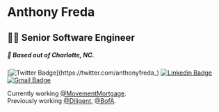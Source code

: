 # Anthony Freda
## 👨‍💻 Senior Software Engineer
##### 📍 Based out of Charlotte, NC.

[![Twitter Badge](https://img.shields.io/badge/-@anthonyfreda_-1ca0f1?style=flat-square&labelColor=1ca0f1&logo=twitter&logoColor=white&link=https://twitter.com/anthonyfreda_)](https://twitter.com/anthonyfreda_)
[![Linkedin Badge](https://img.shields.io/badge/-antfreda323-blue?style=flat-square&logo=Linkedin&logoColor=white&link=https://www.linkedin.com/in/antfreda323/)](https://www.linkedin.com/in/antfreda323/)
[![Gmail Badge](https://img.shields.io/badge/-anthonyfreda323@gmail.com-c14438?style=flat-square&logo=Gmail&logoColor=white&link=mailto:anthonyfreda323@gmail.com)](mailto:anthonyfreda323@gmail.com)

Currently working [@MovementMortgage](https://movement.com/). \
Previously working [@Diligent](https://diligent.com/), [@BofA](https://bankofamerica.com/).
